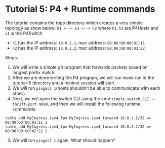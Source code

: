 # Tutorial 5: P4 + Runtime commands

The tutorial contains the topo directory which creates a very simple topology as show below:
`h1 <--> s1 <--> h2`
where `h1`, `h2` are P4Hosts and `s1` is the P4Switch
* `h1` has the IP address: `10.0.1.1`, mac address: `08:00:00:00:01:11`
* `h2` has the IP address: `10.0.2.2`, mac address: `08:00:00:00:02:22`

Steps:

1) We will write a simple p4 program that forwards packets based on longest prefix match.
2) After we are done writing the P4 program, we will run make run in the tutorial-5 directory and a mininet session will start.
3) We will run `pingall 1`(hosts shouldn't be able to communicate with each other). 
4) Next, we will open the switch CLI using the cmd `simple_switch_CLI --thrift-port 9090`, and then we will install the following runtime commands:
```
table_add MyIngress.ipv4_lpm MyIngress.ipv4_forward 10.0.1.1/32 => 08:00:00:00:01:11 1
table_add MyIngress.ipv4_lpm MyIngress.ipv4_forward 10.0.2.2/32 => 08:00:00:00:02:22 2
```
3) We will run `pingall 1` again. What should happen? 
